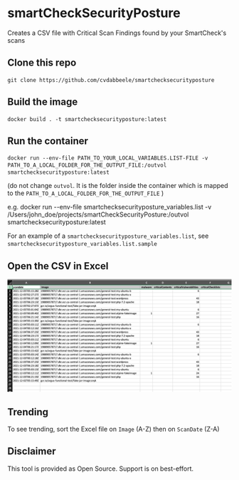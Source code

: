 # smartCheckSecurityPosture
Creates a CSV file with Critical Scan Findings found by your SmartCheck's scans

## Clone this repo
```
git clone https://github.com/cvdabbeele/smartchecksecurityposture
```

## Build the image
```
docker build . -t smartchecksecurityposture:latest 
```

## Run the container
```
docker run --env-file PATH_TO_YOUR_LOCAL_VARIABLES.LIST-FILE -v PATH_TO_A_LOCAL_FOLDER_FOR_THE_OUTPUT_FILE:/outvol smartchecksecurityposture:latest
```
(do not change `outvol`.  It is the folder inside the container which is mapped to the `PATH_TO_A_LOCAL_FOLDER_FOR_THE_OUTPUT_FILE` )

e.g. docker run --env-file smartchecksecurityposture_variables.list -v /Users/john_doe/projects/smartCheckSecurityPosture:/outvol smartchecksecurityposture:latest

For an example of a `smartchecksecurityposture_variables.list`, see `smartchecksecurityposture_variables.list.sample`

## Open the CSV in Excel
![scanFindings](images/scanFindings.png) 

## Trending
To see trending, sort the Excel file on `Image` (A-Z) then on `ScanDate` (Z-A)

## Disclaimer
This tool is provided as Open Source.
Support is on best-effort.